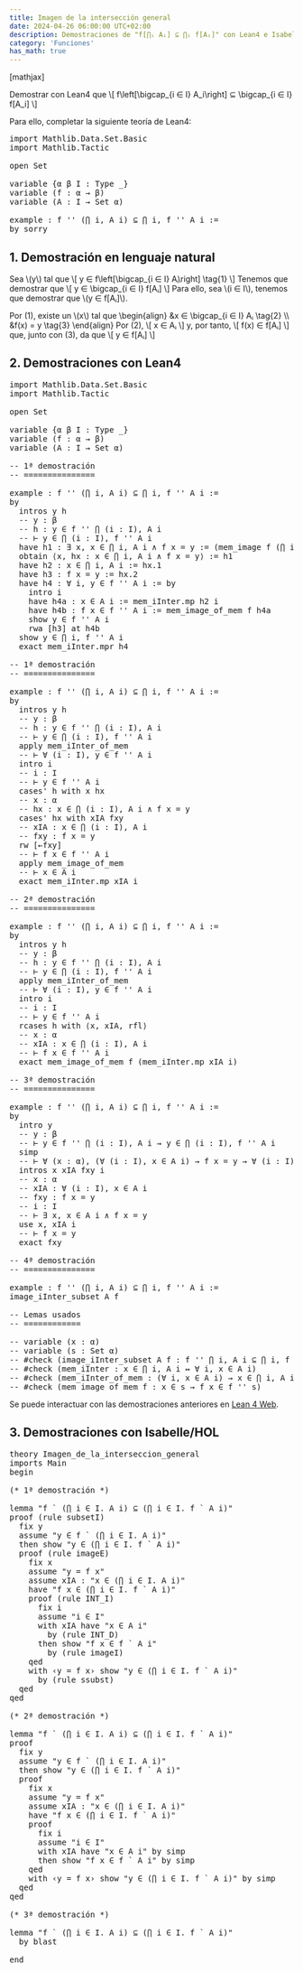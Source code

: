 ```yaml
---
title: Imagen de la intersección general
date: 2024-04-26 06:00:00 UTC+02:00
description: Demostraciones de "f[⋂ᵢ Aᵢ] ⊆ ⋂ᵢ f[Aᵢ]" con Lean4 e Isabelle/HOL.
category: 'Funciones'
has_math: true
---
```


[mathjax]

Demostrar con Lean4 que
\\[ f\\left[\\bigcap_{i ∈ I} A_i\\right] ⊆ \\bigcap_{i ∈ I} f[A_i] \\]

Para ello, completar la siguiente teoría de Lean4:

<pre lang="lean">
import Mathlib.Data.Set.Basic
import Mathlib.Tactic

open Set

variable {α β I : Type _}
variable (f : α → β)
variable (A : I → Set α)

example : f '' (⋂ i, A i) ⊆ ⋂ i, f '' A i :=
by sorry
</pre>
<!--more-->

<h2>1. Demostración en lenguaje natural</h2>

Sea \\(y\\) tal que
\\[ y ∈ f\\left[\\bigcap_{i ∈ I} Aᵢ\\right] \\tag{1}  \\]
Tenemos que demostrar que
\\[ y ∈ \\bigcap_{i ∈ I} f[Aᵢ] \\]
Para ello, sea \\(i ∈ I\\), tenemos que demostrar que \\(y ∈ f[Aᵢ]\\).

Por (1), existe un \\(x\\) tal que
\\begin{align}
   &x ∈ \\bigcap_{i ∈ I} Aᵢ \\tag{2} \\\\
   &f(x) = y  \\tag{3}
\\end{align}
Por (2),
\\[ x ∈ Aᵢ \\]
y, por tanto,
\\[ f(x) ∈ f[Aᵢ] \\]
que, junto con (3), da que
\\[ y ∈ f[Aᵢ] \\]

<h2>2. Demostraciones con Lean4</h2>

<pre lang="lean">
import Mathlib.Data.Set.Basic
import Mathlib.Tactic

open Set

variable {α β I : Type _}
variable (f : α → β)
variable (A : I → Set α)

-- 1ª demostración
-- ===============

example : f '' (⋂ i, A i) ⊆ ⋂ i, f '' A i :=
by
  intros y h
  -- y : β
  -- h : y ∈ f '' ⋂ (i : I), A i
  -- ⊢ y ∈ ⋂ (i : I), f '' A i
  have h1 : ∃ x, x ∈ ⋂ i, A i ∧ f x = y := (mem_image f (⋂ i, A i) y).mp h
  obtain ⟨x, hx : x ∈ ⋂ i, A i ∧ f x = y⟩ := h1
  have h2 : x ∈ ⋂ i, A i := hx.1
  have h3 : f x = y := hx.2
  have h4 : ∀ i, y ∈ f '' A i := by
    intro i
    have h4a : x ∈ A i := mem_iInter.mp h2 i
    have h4b : f x ∈ f '' A i := mem_image_of_mem f h4a
    show y ∈ f '' A i
    rwa [h3] at h4b
  show y ∈ ⋂ i, f '' A i
  exact mem_iInter.mpr h4

-- 1ª demostración
-- ===============

example : f '' (⋂ i, A i) ⊆ ⋂ i, f '' A i :=
by
  intros y h
  -- y : β
  -- h : y ∈ f '' ⋂ (i : I), A i
  -- ⊢ y ∈ ⋂ (i : I), f '' A i
  apply mem_iInter_of_mem
  -- ⊢ ∀ (i : I), y ∈ f '' A i
  intro i
  -- i : I
  -- ⊢ y ∈ f '' A i
  cases' h with x hx
  -- x : α
  -- hx : x ∈ ⋂ (i : I), A i ∧ f x = y
  cases' hx with xIA fxy
  -- xIA : x ∈ ⋂ (i : I), A i
  -- fxy : f x = y
  rw [←fxy]
  -- ⊢ f x ∈ f '' A i
  apply mem_image_of_mem
  -- ⊢ x ∈ A i
  exact mem_iInter.mp xIA i

-- 2ª demostración
-- ===============

example : f '' (⋂ i, A i) ⊆ ⋂ i, f '' A i :=
by
  intros y h
  -- y : β
  -- h : y ∈ f '' ⋂ (i : I), A i
  -- ⊢ y ∈ ⋂ (i : I), f '' A i
  apply mem_iInter_of_mem
  -- ⊢ ∀ (i : I), y ∈ f '' A i
  intro i
  -- i : I
  -- ⊢ y ∈ f '' A i
  rcases h with ⟨x, xIA, rfl⟩
  -- x : α
  -- xIA : x ∈ ⋂ (i : I), A i
  -- ⊢ f x ∈ f '' A i
  exact mem_image_of_mem f (mem_iInter.mp xIA i)

-- 3ª demostración
-- ===============

example : f '' (⋂ i, A i) ⊆ ⋂ i, f '' A i :=
by
  intro y
  -- y : β
  -- ⊢ y ∈ f '' ⋂ (i : I), A i → y ∈ ⋂ (i : I), f '' A i
  simp
  -- ⊢ ∀ (x : α), (∀ (i : I), x ∈ A i) → f x = y → ∀ (i : I), ∃ x, x ∈ A i ∧ f x = y
  intros x xIA fxy i
  -- x : α
  -- xIA : ∀ (i : I), x ∈ A i
  -- fxy : f x = y
  -- i : I
  -- ⊢ ∃ x, x ∈ A i ∧ f x = y
  use x, xIA i
  -- ⊢ f x = y
  exact fxy

-- 4ª demostración
-- ===============

example : f '' (⋂ i, A i) ⊆ ⋂ i, f '' A i :=
image_iInter_subset A f

-- Lemas usados
-- ============

-- variable (x : α)
-- variable (s : Set α)
-- #check (image_iInter_subset A f : f '' ⋂ i, A i ⊆ ⋂ i, f '' A i)
-- #check (mem_iInter : x ∈ ⋂ i, A i ↔ ∀ i, x ∈ A i)
-- #check (mem_iInter_of_mem : (∀ i, x ∈ A i) → x ∈ ⋂ i, A i)
-- #check (mem_image_of_mem f : x ∈ s → f x ∈ f '' s)
</pre>

Se puede interactuar con las demostraciones anteriores en [Lean 4 Web](https://live.lean-lang.org/#url=https://raw.githubusercontent.com/jaalonso/Calculemus2/main/src/Imagen_de_la_interseccion_general.lean).

<h2>3. Demostraciones con Isabelle/HOL</h2>

<pre lang="isar">
theory Imagen_de_la_interseccion_general
imports Main
begin

(* 1ª demostración *)

lemma "f ` (⋂ i ∈ I. A i) ⊆ (⋂ i ∈ I. f ` A i)"
proof (rule subsetI)
  fix y
  assume "y ∈ f ` (⋂ i ∈ I. A i)"
  then show "y ∈ (⋂ i ∈ I. f ` A i)"
  proof (rule imageE)
    fix x
    assume "y = f x"
    assume xIA : "x ∈ (⋂ i ∈ I. A i)"
    have "f x ∈ (⋂ i ∈ I. f ` A i)"
    proof (rule INT_I)
      fix i
      assume "i ∈ I"
      with xIA have "x ∈ A i"
        by (rule INT_D)
      then show "f x ∈ f ` A i"
        by (rule imageI)
    qed
    with ‹y = f x› show "y ∈ (⋂ i ∈ I. f ` A i)"
      by (rule ssubst)
  qed
qed

(* 2ª demostración *)

lemma "f ` (⋂ i ∈ I. A i) ⊆ (⋂ i ∈ I. f ` A i)"
proof
  fix y
  assume "y ∈ f ` (⋂ i ∈ I. A i)"
  then show "y ∈ (⋂ i ∈ I. f ` A i)"
  proof
    fix x
    assume "y = f x"
    assume xIA : "x ∈ (⋂ i ∈ I. A i)"
    have "f x ∈ (⋂ i ∈ I. f ` A i)"
    proof
      fix i
      assume "i ∈ I"
      with xIA have "x ∈ A i" by simp
      then show "f x ∈ f ` A i" by simp
    qed
    with ‹y = f x› show "y ∈ (⋂ i ∈ I. f ` A i)" by simp
  qed
qed

(* 3ª demostración *)

lemma "f ` (⋂ i ∈ I. A i) ⊆ (⋂ i ∈ I. f ` A i)"
  by blast

end
</pre>
